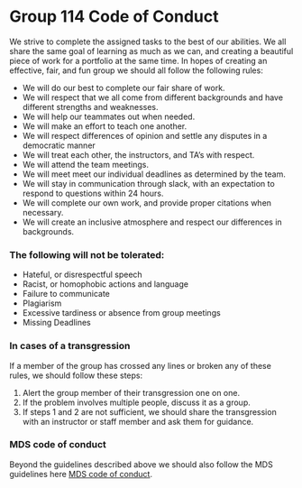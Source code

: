 # Group 114 Code of Conduct
We strive to complete the assigned tasks to the best of our abilities. We all share the same goal of learning as much as we can, and creating a beautiful piece of work for a portfolio at the same time. In hopes of creating an effective, fair, and fun group we should all follow the following rules:
- We will do our best to complete our fair share of work.
- We will respect that we all come from different backgrounds and have different strengths and weaknesses.
- We will help our teammates out when needed.
- We will make an effort to teach one another.
- We will respect differences of opinion and settle any disputes in a democratic manner
- We will treat each other, the instructors, and TA’s with respect.
- We will attend the team meetings.
- We will meet meet our individual deadlines as determined by the team.
- We will stay in communication through slack, with an expectation to respond to questions within 24 hours.
- We will complete our own work, and provide proper citations when necessary.
- We will create an inclusive atmosphere and respect our differences in backgrounds.

### The following will not be tolerated:
- Hateful, or disrespectful speech
- Racist, or homophobic actions and language
- Failure to communicate 
- Plagiarism
- Excessive tardiness or absence from group meetings
- Missing Deadlines

### In cases of a transgression
If a member of the group has crossed any lines or broken any of these rules, we should follow these steps:
1. Alert the group member of their transgression one on one.
2. If the problem involves multiple people, discuss it as a group.
3. If steps 1 and 2 are not sufficient, we should share the transgression with an instructor or staff member and ask them for guidance. 

### MDS code of conduct
Beyond the guidelines described above we should also follow the MDS guidelines here <a href="https://github.com/UBC-DSCI/dsci-100/blob/master/CODE_OF_CONDUCT.md">MDS code of conduct</a>.




